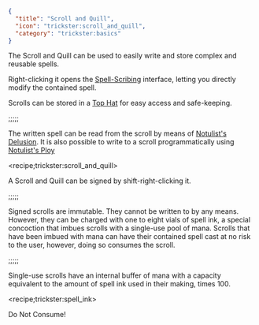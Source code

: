 ```json
{
  "title": "Scroll and Quill",
  "icon": "trickster:scroll_and_quill",
  "category": "trickster:basics"
}
```

The Scroll and Quill can be used to easily write and store complex and reusable spells.


Right-clicking it opens the [Spell-Scribing](^trickster:editing) interface, letting you directly modify the contained spell.


Scrolls can be stored in a [Top Hat](^trickster:top_hat) for easy access and safe-keeping.

;;;;;

The written spell can be read from the scroll by means of [Notulist's Delusion](^trickster:basic_tricks#4).
It is also possible to write to a scroll programmatically using [Notulist's Ploy](^trickster:basic_tricks#5)

<recipe;trickster:scroll_and_quill>

A Scroll and Quill can be signed by shift-right-clicking it.

;;;;;

Signed scrolls are immutable. They cannot be written to by any means. However, they can be charged with one to eight vials of spell ink, 
a special concoction that imbues scrolls with a single-use pool of mana. 
Scrolls that have been imbued with mana can have their contained spell cast at no risk to the user, however, doing so consumes the scroll. 

;;;;;

Single-use scrolls have an internal buffer of mana with a capacity equivalent to the amount of spell ink used in their making, times 100.

<recipe;trickster:spell_ink>

Do Not Consume!